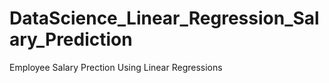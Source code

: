 # DataScience_Linear_Regression_Salary_Prediction
Employee Salary Prection Using Linear Regressions
